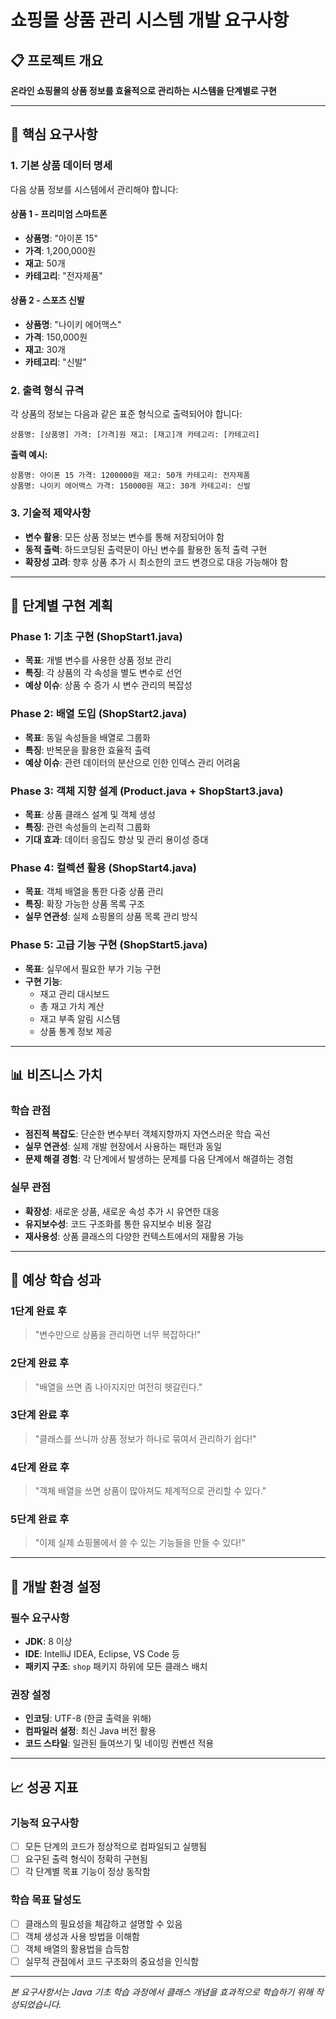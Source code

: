 # 쇼핑몰 상품 관리 시스템 개발 요구사항

## 📋 프로젝트 개요
**온라인 쇼핑몰의 상품 정보를 효율적으로 관리하는 시스템을 단계별로 구현**

---

## 🎯 핵심 요구사항

### 1. 기본 상품 데이터 명세
다음 상품 정보를 시스템에서 관리해야 합니다:

#### 상품 1 - 프리미엄 스마트폰
- **상품명**: "아이폰 15"
- **가격**: 1,200,000원
- **재고**: 50개
- **카테고리**: "전자제품"

#### 상품 2 - 스포츠 신발
- **상품명**: "나이키 에어맥스"
- **가격**: 150,000원
- **재고**: 30개
- **카테고리**: "신발"

### 2. 출력 형식 규격
각 상품의 정보는 다음과 같은 표준 형식으로 출력되어야 합니다:
```
상품명: [상품명] 가격: [가격]원 재고: [재고]개 카테고리: [카테고리]
```

**출력 예시:**
```
상품명: 아이폰 15 가격: 1200000원 재고: 50개 카테고리: 전자제품
상품명: 나이키 에어맥스 가격: 150000원 재고: 30개 카테고리: 신발
```

### 3. 기술적 제약사항
- **변수 활용**: 모든 상품 정보는 변수를 통해 저장되어야 함
- **동적 출력**: 하드코딩된 출력문이 아닌 변수를 활용한 동적 출력 구현
- **확장성 고려**: 향후 상품 추가 시 최소한의 코드 변경으로 대응 가능해야 함

---

## 🚀 단계별 구현 계획

### Phase 1: 기초 구현 (ShopStart1.java)
- **목표**: 개별 변수를 사용한 상품 정보 관리
- **특징**: 각 상품의 각 속성을 별도 변수로 선언
- **예상 이슈**: 상품 수 증가 시 변수 관리의 복잡성

### Phase 2: 배열 도입 (ShopStart2.java)
- **목표**: 동일 속성들을 배열로 그룹화
- **특징**: 반복문을 활용한 효율적 출력
- **예상 이슈**: 관련 데이터의 분산으로 인한 인덱스 관리 어려움

### Phase 3: 객체 지향 설계 (Product.java + ShopStart3.java)
- **목표**: 상품 클래스 설계 및 객체 생성
- **특징**: 관련 속성들의 논리적 그룹화
- **기대 효과**: 데이터 응집도 향상 및 관리 용이성 증대

### Phase 4: 컬렉션 활용 (ShopStart4.java)
- **목표**: 객체 배열을 통한 다중 상품 관리
- **특징**: 확장 가능한 상품 목록 구조
- **실무 연관성**: 실제 쇼핑몰의 상품 목록 관리 방식

### Phase 5: 고급 기능 구현 (ShopStart5.java)
- **목표**: 실무에서 필요한 부가 기능 구현
- **구현 기능**:
  - 재고 관리 대시보드
  - 총 재고 가치 계산
  - 재고 부족 알림 시스템
  - 상품 통계 정보 제공

---

## 📊 비즈니스 가치

### 학습 관점
- **점진적 복잡도**: 단순한 변수부터 객체지향까지 자연스러운 학습 곡선
- **실무 연관성**: 실제 개발 현장에서 사용하는 패턴과 동일
- **문제 해결 경험**: 각 단계에서 발생하는 문제를 다음 단계에서 해결하는 경험

### 실무 관점
- **확장성**: 새로운 상품, 새로운 속성 추가 시 유연한 대응
- **유지보수성**: 코드 구조화를 통한 유지보수 비용 절감
- **재사용성**: 상품 클래스의 다양한 컨텍스트에서의 재활용 가능

---

## 🎨 예상 학습 성과

### 1단계 완료 후
> "변수만으로 상품을 관리하면 너무 복잡하다!"

### 2단계 완료 후
> "배열을 쓰면 좀 나아지지만 여전히 헷갈린다."

### 3단계 완료 후
> "클래스를 쓰니까 상품 정보가 하나로 묶여서 관리하기 쉽다!"

### 4단계 완료 후
> "객체 배열을 쓰면 상품이 많아져도 체계적으로 관리할 수 있다."

### 5단계 완료 후
> "이제 실제 쇼핑몰에서 쓸 수 있는 기능들을 만들 수 있다!"

---

## 🔧 개발 환경 설정

### 필수 요구사항
- **JDK**: 8 이상
- **IDE**: IntelliJ IDEA, Eclipse, VS Code 등
- **패키지 구조**: `shop` 패키지 하위에 모든 클래스 배치

### 권장 설정
- **인코딩**: UTF-8 (한글 출력을 위해)
- **컴파일러 설정**: 최신 Java 버전 활용
- **코드 스타일**: 일관된 들여쓰기 및 네이밍 컨벤션 적용

---

## 📈 성공 지표

### 기능적 요구사항
- [ ] 모든 단계의 코드가 정상적으로 컴파일되고 실행됨
- [ ] 요구된 출력 형식이 정확히 구현됨
- [ ] 각 단계별 목표 기능이 정상 동작함

### 학습 목표 달성도
- [ ] 클래스의 필요성을 체감하고 설명할 수 있음
- [ ] 객체 생성과 사용 방법을 이해함
- [ ] 객체 배열의 활용법을 습득함
- [ ] 실무적 관점에서 코드 구조화의 중요성을 인식함

---

*본 요구사항서는 Java 기초 학습 과정에서 클래스 개념을 효과적으로 학습하기 위해 작성되었습니다.*